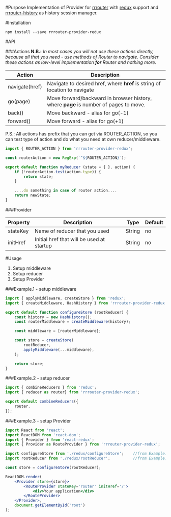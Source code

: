 #Purpose
Implementation of Provider for [rrrouter](https://github.com/plandem/rrrouter) with [redux](https://github.com/reactjs/redux) support and [rrrouter-history](https://github.com/plandem/rrrouter-history) as history session manager.

#Installation
```
npm install --save rrrouter-provider-redux
```

#API

###Actions
**N.B.:** _In most cases you will not use these actions directly, because all that you need - use methods of Router to navigate. Consider these actions as low-level implementation **for** Router and nothing more._

| Action         | Description              |
|----------------|--------------------------|
| navigate(href) | Navigate to desired href, where **href** is string of location to navigate |
| go(page)       | Move forward/backward in browser history, where **page** is number of pages to move. |
| back()         | Move backward - alias for go(-1) |
| forward()      | Move forward - alias for go(+1) |



P.S.: All actions has prefix that you can get via ROUTER_ACTION, so you can test type of action and do what you need at own reducer/middleware.
```js
import { ROUTER_ACTION } from 'rrrouter-provider-redux';

const routerAction = new RegExp(`^${ROUTER_ACTION}`);

export default function myReducer (state = { }, action) {
	if (!routerAction.test(action.type)) {
		return state;
	}

	....do something in case of router action....
	return newState;
}
```

###Provider

| Property   | Description    | Type             | Default       |
|------------|----------------|------------------|---------------|
| stateKey   | Name of reducer that you used | String | no |
| initHref   | Initial href that will be used at startup | String | no |


#Usage
1. Setup middleware
2. Setup reducer
3. Setup Provider

###Example.1 - setup middleware
```js
import { applyMiddleware, createStore } from 'redux';
import { createMiddleware, HashHistory } from 'rrrouter-provider-redux';

export default function configureStore (rootReducer) {
	const history = new HashHistory();
	const routerMiddleware = createMiddleware(history);

	const middleware = [routerMiddleware];

	const store = createStore(
		rootReducer,
		applyMiddleware(...middleware),
	);

	return store;
}
```

###Example.2 - setup reducer
```js
import { combineReducers } from 'redux';
import { reducer as router} from 'rrrouter-provider-redux';

export default combineReducers({
	router,
});
```

###Example.3 - setup Provider
```jsx
import React from 'react';
import ReactDOM from 'react-dom';
import { Provider } from 'react-redux';
import { Provider as RouteProvider } from 'rrrouter-provider-redux';

import configureStore from './redux/configureStore';	//from Example.1
import rootReducer from './redux/rootReducer';			//from Example.2

const store = configureStore(rootReducer);

ReactDOM.render(
	<Provider store={store}>
		<RouteProvider stateKey='router' initHref='/'>
			<div>Your application</div>
		</RouteProvider>
	</Provider>,
	document.getElementById('root')
);
```

